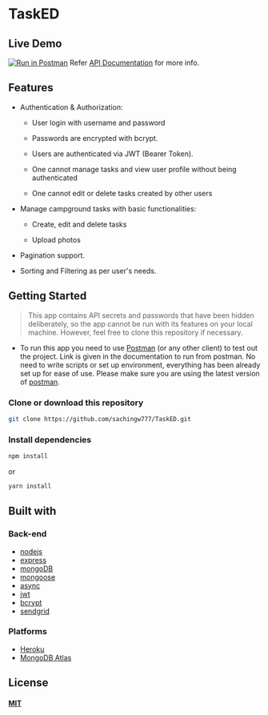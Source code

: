 # TaskED

## Live Demo 
[![Run in Postman](https://run.pstmn.io/button.svg)](https://app.getpostman.com/run-collection/fe63b30658e8a4322d0f#?env%5BTask%20Manager%20API%20(prod)%5D=W3sia2V5IjoidXJsIiwidmFsdWUiOiIiLCJlbmFibGVkIjp0cnVlfSx7ImtleSI6ImF1dGhUb2tlbiIsInZhbHVlIjoiIiwiZW5hYmxlZCI6ZmFsc2V9LHsia2V5IjoiYXV0aFRva2VuIiwidmFsdWUiOiIiLCJlbmFibGVkIjp0cnVlfV0=)
Refer [API Documentation](https://documenter.getpostman.com/view/5136546/TWDRszYT) for more info.

## Features

* Authentication & Authorization:
  
  * User login with username and password

  * Passwords are encrypted with bcrypt.
  
  * Users are authenticated via JWT (Bearer Token).
  
  * One cannot manage tasks and view user profile without being authenticated

  * One cannot edit or delete tasks created by other users

* Manage campground tasks with basic functionalities:

  * Create, edit and delete tasks

  * Upload photos

* Pagination support.

* Sorting and Filtering as per user's needs.


## Getting Started

> This app contains API secrets and passwords that have been hidden deliberately, so the app cannot be run with its features on your local machine. However, feel free to clone this repository if necessary.

* To run this app you need to use [Postman](https://www.postman.com/) (or any other client) to test out the project. Link is given in the documentation to run from postman. No need to write scripts or set up environment, everything has been already set up for ease of use. Please make sure you are using the latest version of [postman](https://www.postman.com/). 

### Clone or download this repository

```sh
git clone https://github.com/sachingw777/TaskED.git
```


### Install dependencies

```sh
npm install
```

or

```sh
yarn install
```

## Built with

### Back-end

* [nodejs](https://nodejs.org/)
* [express](https://expressjs.com/)
* [mongoDB](https://www.mongodb.com/)
* [mongoose](http://mongoosejs.com/)
* [async](http://caolan.github.io/async/)
* [jwt](https://jwt.io/)
* [bcrypt](https://www.npmjs.com/package/bcrypt)
* [sendgrid](https://sendgrid.com/)

### Platforms

* [Heroku](https://www.heroku.com/)
* [MongoDB Atlas](https://www.mongodb.com/cloud/atlas)

## License

#### [MIT](./LICENSE)

